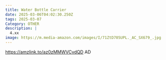 ```yaml
---
title: Water Bottle Carrier
date: 2025-03-06T04:02:30.250Z
tags: 2025-03-07
Category: OTHER
description: |
  4.xx
image: https://m.media-amazon.com/images/I/71ZtD705UPL._AC_SX679_.jpg
---
```

https://amzlink.to/az0zMMWVCvdQD  AD